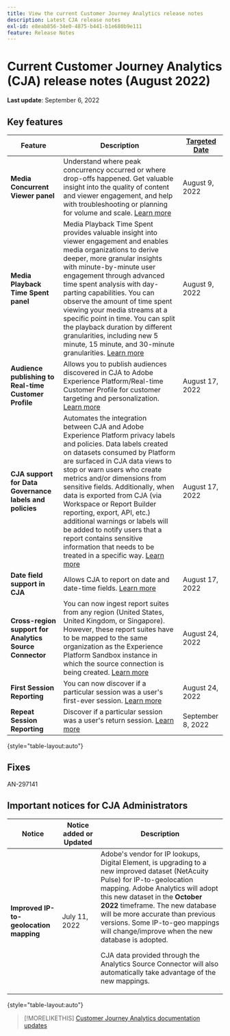 ```yaml
---
title: View the current Customer Journey Analytics release notes
description: Latest CJA release notes
exl-id: e8eab856-34e0-4875-b441-b1e680b9e111
feature: Release Notes
---
```

# Current Customer Journey Analytics (CJA) release notes (August 2022)

**Last update**: September 6, 2022

## Key features

| Feature | Description | [Targeted Date](/help/release-notes/releases.md) |
| ----------- | ---------- | ----- |
| **Media Concurrent Viewer panel** | Understand where peak concurrency occurred or where drop-offs happened. Get valuable insight into the quality of content and viewer engagement, and help with troubleshooting or planning for volume and scale. [Learn more](https://experienceleague.adobe.com/docs/analytics-platform/using/cja-workspace/panels/media-concurrent-viewers.html) | August 9, 2022 |
| **Media Playback Time Spent panel** | Media Playback Time Spent provides valuable insight into viewer engagement and enables media organizations to derive deeper, more granular insights with minute-by-minute user engagement through advanced time spent analysis with day-parting capabilities. You can observe the amount of time spent viewing your media streams at a specific point in time. You can split the playback duration by different granularities, including new 5 minute, 15 minute, and 30-minute granularities.  [Learn more](https://experienceleague.adobe.com/docs/analytics-platform/using/cja-workspace/panels/media-playback-timespent/media-playback-time-spent.html) | August 9, 2022 |
| **Audience publishing to Real-time Customer Profile**| Allows you to publish audiences discovered in CJA to Adobe Experience Platform/Real-time Customer Profile for customer targeting and personalization. [Learn more](https://experienceleague.adobe.com/docs/analytics-platform/using/cja-components/audiences/audiences-overview.html?lang=en) | August 17, 2022 | 
| **CJA support for Data Governance labels and policies** | Automates the integration between CJA and Adobe Experience Platform privacy labels and policies. Data labels created on datasets consumed by Platform are surfaced in CJA data views to stop or warn users who create metrics and/or dimensions from sensitive fields. Additionally, when data is exported from CJA (via Workspace or Report Builder reporting, export, API, etc.) additional warnings or labels will be added to notify users that a report contains sensitive information that needs to be treated in a specific way. [Learn more](/help/data-views/data-governance.md) | August 17, 2022 |
| **Date field support in CJA** | Allows CJA to report on date and date-time fields. [Learn more](/help/data-views/data-views-usecases.md#date) | August 17, 2022 |
| **Cross-region support for Analytics Source Connector** | You can now ingest report suites from any region (United States, United Kingdom, or Singapore). However, these report suites have to be mapped to the same organization as the Experience Platform Sandbox instance in which the source connection is being created. [Learn more](https://experienceleague.adobe.com/docs/experience-platform/sources/ui-tutorials/create/adobe-applications/analytics.html?lang=en) | August 24, 2022 |
| **First Session Reporting** | You can now discover if a particular session was a user's first-ever session. [Learn more](https://experienceleague.adobe.com/docs/analytics-platform/using/cja-dataviews/data-views-usecases.html?lang=en#new-repeat) | August 24, 2022 |
| **Repeat Session Reporting** | Discover if a particular session was a user's return session. [Learn more]((https://experienceleague.adobe.com/docs/analytics-platform/using/cja-dataviews/data-views-usecases.html?lang=en#new-repeat)) | September 8, 2022 |

{style="table-layout:auto"}

## Fixes

AN-297141

## Important notices for CJA Administrators

| Notice | Notice added or Updated | Description |
| --- | --- | --- |
| **Improved IP-to-geolocation mapping** | July 11, 2022 | Adobe's vendor for IP lookups, Digital Element, is upgrading to a new improved dataset (NetAcuity Pulse) for IP-to-geolocation mapping. Adobe Analytics will adopt this new dataset in the **October 2022** timeframe. The new database will be more accurate than previous versions. Some IP-to-geo mappings will change/improve when the new database is adopted.<p> CJA data provided through the Analytics Source Connector will also automatically take advantage of the new mappings. |

{style="table-layout:auto"}

>[!MORELIKETHIS]
>[Customer Journey Analytics documentation updates](/help/release-notes/doc-changes.md)
